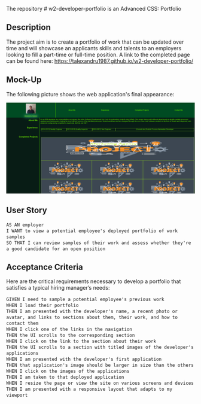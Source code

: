 The repository # w2-developer-portfolio is an Advanced CSS: Portfolio

 ## Description

 The project aim is to create a portfolio of work that can be updated over time and will showcase an applicants  skills and talents to an employers looking to fill a part-time or full-time position.
 A link to the completed page can be found here:  https://talexandru1987.github.io/w2-developer-portfolio/

 ## Mock-Up

The following picture shows the web application's final appearance:


![website demo](./assets/images/page-preview.png)


## User Story

```
AS AN employer
I WANT to view a potential employee's deployed portfolio of work samples
SO THAT I can review samples of their work and assess whether they're a good candidate for an open position
```


## Acceptance Criteria

Here are the critical requirements necessary to develop a portfolio that satisfies a typical hiring manager’s needs:

```
GIVEN I need to sample a potential employee's previous work
WHEN I load their portfolio
THEN I am presented with the developer's name, a recent photo or avatar, and links to sections about them, their work, and how to contact them
WHEN I click one of the links in the navigation
THEN the UI scrolls to the corresponding section
WHEN I click on the link to the section about their work
THEN the UI scrolls to a section with titled images of the developer's applications
WHEN I am presented with the developer's first application
THEN that application's image should be larger in size than the others
WHEN I click on the images of the applications
THEN I am taken to that deployed application
WHEN I resize the page or view the site on various screens and devices
THEN I am presented with a responsive layout that adapts to my viewport
```
